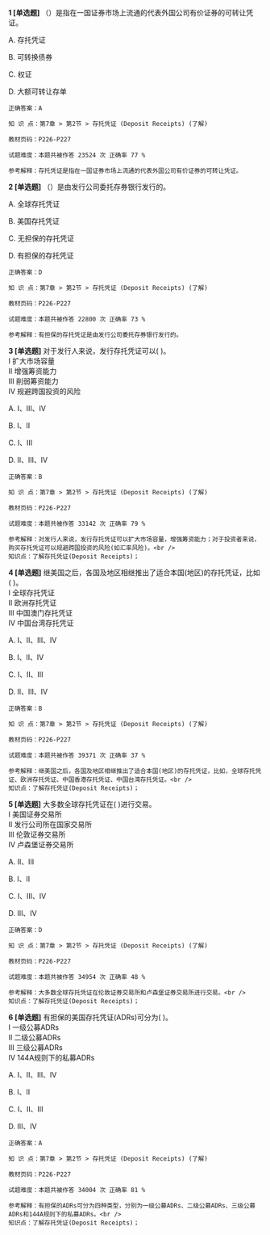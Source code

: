 **1 [单选题]** （）是指在一国证券市场上流通的代表外国公司有价证券的可转让凭证。

A. 存托凭证

B. 可转换债券

C. 权证

D. 大额可转让存单

```
正确答案：A

知 识 点：第7章 > 第2节 > 存托凭证 (Deposit Receipts) (了解)

教材页码：P226-P227

试题难度：本题共被作答 23524 次 正确率 77 %

参考解释：存托凭证是指在一国证券市场上流通的代表外国公司有价证券的可转让凭证。
```


**2 [单选题]** （）是由发行公司委托存券银行发行的。

A. 全球存托凭证

B. 美国存托凭证

C. 无担保的存托凭证

D. 有担保的存托凭证

```
正确答案：D

知 识 点：第7章 > 第2节 > 存托凭证 (Deposit Receipts) (了解)

教材页码：P226-P227

试题难度：本题共被作答 22800 次 正确率 73 %

参考解释：有担保的存托凭证是由发行公司委托存券银行发行的。
```


**3 [单选题]** 对于发行人来说，发行存托凭证可以( )。 <br />
Ⅰ 扩大市场容量 <br />
Ⅱ 增强筹资能力 <br />
Ⅲ 削弱筹资能力 <br />
Ⅳ 规避跨国投资的风险

A. Ⅰ、Ⅲ、Ⅳ

B. Ⅰ、Ⅱ

C. Ⅰ、Ⅲ

D. Ⅱ、Ⅲ、Ⅳ 

```
正确答案：B

知 识 点：第7章 > 第2节 > 存托凭证 (Deposit Receipts) (了解)

教材页码：P226-P227

试题难度：本题共被作答 33142 次 正确率 79 %

参考解释：对发行人来说，发行存托凭证可以扩大市场容量，增强筹资能力；对于投资者来说，购买存托凭证可以规避跨国投资的风险(如汇率风险)。<br />
知识点：了解存托凭证(Deposit Receipts)；
```


**4 [单选题]** 继美国之后，各国及地区相继推出了适合本国(地区)的存托凭证，比如( )。 <br />
Ⅰ 全球存托凭证 <br />
Ⅱ 欧洲存托凭证 <br />
Ⅲ 中国澳门存托凭证 <br />
Ⅳ 中国台湾存托凭证

A. Ⅰ、Ⅱ、Ⅲ、Ⅳ

B. Ⅰ、Ⅱ、Ⅳ

C. Ⅰ、Ⅱ、Ⅲ

D. Ⅱ、Ⅲ、Ⅳ 

```
正确答案：B

知 识 点：第7章 > 第2节 > 存托凭证 (Deposit Receipts) (了解)

教材页码：P226-P227

试题难度：本题共被作答 39371 次 正确率 37 %

参考解释：继美国之后，各国及地区相继推出了适合本国(地区)的存托凭证，比如，全球存托凭证、欧洲存托凭证、中国香港存托凭证、中国台湾存托凭证。<br />
知识点：了解存托凭证(Deposit Receipts)；
```


**5 [单选题]** 大多数全球存托凭证在( )进行交易。 <br />
Ⅰ 美国证券交易所 <br />
Ⅱ 发行公司所在国家交易所 <br />
Ⅲ 伦敦证券交易所 <br />
Ⅳ 卢森堡证券交易所

A. Ⅱ、Ⅲ

B. Ⅰ、Ⅱ

C. Ⅰ、Ⅲ、Ⅳ

D. Ⅲ、Ⅳ

```
正确答案：D

知 识 点：第7章 > 第2节 > 存托凭证 (Deposit Receipts) (了解)

教材页码：P226-P227

试题难度：本题共被作答 34954 次 正确率 48 %

参考解释：大多数全球存托凭证在伦敦证券交易所和卢森堡证券交易所进行交易。<br />
知识点：了解存托凭证(Deposit Receipts)；
```


**6 [单选题]** 有担保的美国存托凭证(ADRs)可分为( )。 <br />
Ⅰ 一级公募ADRs <br />
Ⅱ 二级公募ADRs <br />
Ⅲ 三级公募ADRs <br />
Ⅳ 144A规则下的私募ADRs

A. Ⅰ、Ⅱ、Ⅲ、Ⅳ

B. Ⅰ、Ⅱ

C. Ⅰ、Ⅱ、Ⅲ

D. Ⅲ、Ⅳ 

```
正确答案：A

知 识 点：第7章 > 第2节 > 存托凭证 (Deposit Receipts) (了解)

教材页码：P226-P227

试题难度：本题共被作答 34004 次 正确率 81 %

参考解释：有担保的ADRs可分为四种类型，分别为一级公募ADRs、二级公募ADRs、三级公募ADRs和144A规则下的私募ADRs。<br />
知识点：了解存托凭证(Deposit Receipts)；
```

